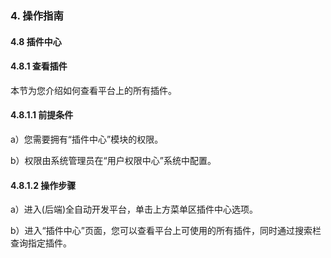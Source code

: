 ### 4. 操作指南

#### 4.8 插件中心

#### 4.8.1 查看插件

本节为您介绍如何查看平台上的所有插件。

#### 4.8.1.1 前提条件

a）您需要拥有“插件中心”模块的权限。

b）权限由系统管理员在“用户权限中心”系统中配置。

#### 4.8.1.2 操作步骤

a）进入(后端)全自动开发平台，单击上方菜单区插件中心选项。

b）进入“插件中心”页面，您可以查看平台上可使用的所有插件，同时通过搜索栏查询指定插件。
